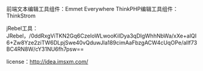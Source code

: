前端文本编辑工具组件：Emmet Everywhere
ThinkPHP编辑工具组件：ThinkStrom

jRebel工具：JRebel，/0ddRxgViTKN2Gq6CzeIoWLwooKiIDya3qDIgWhhNbWa/xXe+alQI6+Zw8Yze2ziTW6DLpjSwe40vQduwJla189cimAaFbzgACW4cUqOPe/allf73BC4RN8W/cY31NU6fh7psw==

license：http://idea.imsxm.com/